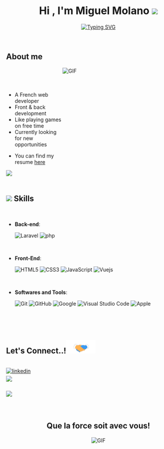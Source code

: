 <h1 align="center"><b>Hi , I'm Miguel Molano </b><img src="https://media.giphy.com/media/hvRJCLFzcasrR4ia7z/giphy.gif" width="35"></h1>

<p align="center">
  <a href="https://git.io/typing-svg"><img src="https://readme-typing-svg.demolab.com?font=Fira+Code&pause=1000&color=F04031&repeat=true&width=435&lines=Laravel%2C+PHP%2C+Vue.js+Enjoyer" alt="Typing SVG" /></a>
</p>


<br>



	
##  **About me**

<picture><img align="right" top="100" height="300" width="350" alt="GIF" src="https://media.giphy.com/media/SWoSkN6DxTszqIKEqv/giphy.gif"></picture>

<br>
<br><br>
<div>
  <ul>
    <li>A French web developer</li>
    <li>Front & back development</li>
    <li>Like playing games on free time</li>
    <li>Currently looking for new opportunities</li>
   
   </ul>
  
  - You can find my resume [here](https://github.com/mmolano/mmolano/files/10408981/ResumeLMiguelMolano.pdf)
</div>
 

<img src="https://user-images.githubusercontent.com/73097560/115834477-dbab4500-a447-11eb-908a-139a6edaec5c.gif"><br><br>

## <img src="https://media2.giphy.com/media/QssGEmpkyEOhBCb7e1/giphy.gif?cid=ecf05e47a0n3gi1bfqntqmob8g9aid1oyj2wr3ds3mg700bl&rid=giphy.gif" width ="25"><b> Skills</b>
<br>

<p align="center">

- **Back-end**:
    
    ![Laravel](https://img.shields.io/badge/Laravel%20-%23E34F26.svg?style=for-the-badge&logo=laravel&logoColor=white)
    ![php](https://img.shields.io/badge/php-4c588f.svg?style=for-the-badge&logo=php&logoColor=white)
   
<br>   
    
- **Front-End**:

   ![HTML5](https://img.shields.io/badge/HTML5%20-%23E34F26.svg?style=for-the-badge&logo=html5&logoColor=white)
   ![CSS3](https://img.shields.io/badge/CSS%20-%231572B6.svg?style=for-the-badge&logo=css3&logoColor=white)
   ![JavaScript](https://img.shields.io/badge/JavaScript%20-%23F7DF1E.svg?style=for-the-badge&logo=javascript&logoColor=black)
   ![Vuejs](https://img.shields.io/badge/Vue.js-347A58.svg?style=for-the-badge&logo=vuedotjs&logoColor=white)


<br>

- **Softwares and Tools**:

    ![Git](https://img.shields.io/badge/git-%23F05033.svg?style=for-the-badge&logo=git&logoColor=white)
    ![GitHub](https://img.shields.io/badge/github-%23121011.svg?style=for-the-badge&logo=github&logoColor=white)
    ![Google](https://img.shields.io/badge/google-%234285F4.svg?style=for-the-badge&logo=google&logoColor=white)
    ![Visual Studio Code](https://img.shields.io/badge/Visual%20Studio%20Code-0078d7.svg?style=for-the-badge&logo=visual-studio-code&logoColor=white)
    ![Apple](https://img.shields.io/badge/Macbook-black?style=for-the-badge&logo=apple&logoColor=white) 

<br>

</p>



<br>

## <b> Let's Connect..!</b><img src="https://github.com/0xAbdulKhalid/0xAbdulKhalid/raw/main/assets/mdImages/handshake.gif" width ="80">
<br>
<div align='left'>



<a href="https://linkedin.com/in/mimolano" target="_blank">
<img src="https://img.shields.io/badge/linkedin:  Miguel Molano-%2300acee.svg?color=405DE6&style=for-the-badge&logo=linkedin&logoColor=white" alt=linkedin style="margin-bottom: 5px;"/>
</a>


<br>


<a href="mailto:miguel.molanopro@gmail.com" target="_blank">
<img src="https://img.shields.io/badge/gmail:  miguel.molanopro@gmail.com-%23EA4335.svg?style=for-the-badge&logo=gmail&logoColor=white" t=mail style="margin-bottom: 5px;" />
</a>

	

</div>

<br>
<img src="https://user-images.githubusercontent.com/73097560/115834477-dbab4500-a447-11eb-908a-139a6edaec5c.gif">
<br>
<br>
<br>

<div align='center'>

## <b>Que la force soit avec vous!
 
</b>
 <img align="center" top="100" height="400" width="450" alt="GIF" src="https://media.giphy.com/media/3oEduFNHfDMjyIpgCk/giphy.gif">

 
</div>

<br>
<br>
<br>

<br>
